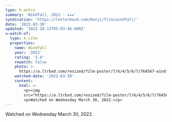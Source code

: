 ```yaml
---
type: h-entry
summary: 'Windfall, 2022 - ★★★'
syndication: 'https://letterboxd.com/benji/film/windfall/'
date: '2022-03-30'
updated: '2022-10-12T05:03:46.000Z'
u-watch-of:
  type: h-cite
  properties:
    name: Windfall
    year: '2022'
    rating: '3.0'
    rewatch: false
    photo: >-
      https://a.ltrbxd.com/resized/film-poster/7/6/4/5/6/7/764567-windfall-0-600-0-900-crop.jpg?v=567c4c880d
    watched-date: '2022-03-30'
    content:
      html: >-
        <p><img
        src="https://a.ltrbxd.com/resized/film-poster/7/6/4/5/6/7/764567-windfall-0-600-0-900-crop.jpg?v=567c4c880d"/></p>
        <p>Watched on Wednesday March 30, 2022.</p>
---
```

Watched on Wednesday March 30, 2022.
